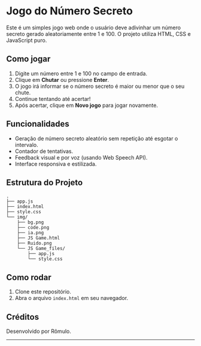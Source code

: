 # Jogo do Número Secreto

Este é um simples jogo web onde o usuário deve adivinhar um número secreto gerado aleatoriamente entre 1 e 100. O projeto utiliza HTML, CSS e JavaScript puro.

## Como jogar

1. Digite um número entre 1 e 100 no campo de entrada.
2. Clique em **Chutar** ou pressione **Enter**.
3. O jogo irá informar se o número secreto é maior ou menor que o seu chute.
4. Continue tentando até acertar!
5. Após acertar, clique em **Novo jogo** para jogar novamente.

## Funcionalidades

- Geração de número secreto aleatório sem repetição até esgotar o intervalo.
- Contador de tentativas.
- Feedback visual e por voz (usando Web Speech API).
- Interface responsiva e estilizada.

## Estrutura do Projeto

```
.
├── app.js
├── index.html
├── style.css
└── img/
    ├── bg.png
    ├── code.png
    ├── ia.png
    ├── JS Game.html
    ├── Ruido.png
    └── JS Game_files/
        ├── app.js
        └── style.css
```

## Como rodar

1. Clone este repositório.
2. Abra o arquivo `index.html` em seu navegador.

## Créditos

Desenvolvido por Rômulo.

---
